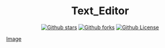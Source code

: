 <h1 align="center">Text_Editor</h1>

<div align="center">
<a href="https://github.com/Himanshu3tech/Text_Editor/stargazers"><img alt="Github stars" src="https://img.shields.io/github/stars/Himanshu3tech/Text_Editor"></a>
<a href="https://github.com/Himanshu3tech/Text_Editor/network"><img alt="Github forks" src="https://img.shields.io/github/forks/Himanshu3tech/Text_Editor"></a>
<a href="https://github.com/Himanshu3tech/Text_Editor/blob/master/LICENSE"><img alt="Github License" src="https://img.shields.io/github/license/Himanshu3tech/Text_Editor"></a>
</div>

[Image](https://raw.githubusercontent.com/shibi391/Text_Editor/master/1.ico)